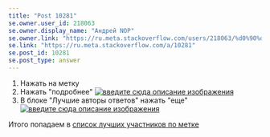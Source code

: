 ```yaml
---
title: "Post 10281"
se.owner.user_id: 218063
se.owner.display_name: "Андрей NOP"
se.owner.link: "https://ru.meta.stackoverflow.com/users/218063/%d0%90%d0%bd%d0%b4%d1%80%d0%b5%d0%b9-nop"
se.link: "https://ru.meta.stackoverflow.com/a/10281"
se.post_id: 10281
se.post_type: answer
---
```

<ol>
<li>Нажать на метку</li>
<li>Нажать "подробнее"
<a href="https://i.stack.imgur.com/Un0EX.png" rel="nofollow noreferrer"><img src="https://i.stack.imgur.com/Un0EX.png" alt="введите сюда описание изображения"></a></li>
<li>В блоке "Лучшие авторы ответов" нажать "еще"
<a href="https://i.stack.imgur.com/9y37J.png" rel="nofollow noreferrer"><img src="https://i.stack.imgur.com/9y37J.png" alt="введите сюда описание изображения"></a></li>
</ol>

<p>Итого попадаем в <a href="https://ru.stackoverflow.com/tags/python/topusers">список лучших участников по метке</a></p>
